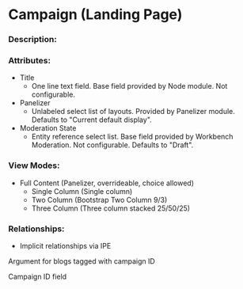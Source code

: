 # Campaign (Landing Page)

### Description:

### Attributes:

* Title
    - One line text field. Base field provided by Node module. Not configurable.
* Panelizer
    - Unlabeled select list of layouts. Provided by Panelizer module. Defaults to
      "Current default display".
* Moderation State
    - Entity reference select list. Base field provided by Workbench Moderation.
      Not configurable. Defaults to "Draft".
      
### View Modes:

* Full Content (Panelizer, overrideable, choice allowed)
    - Single Column (Single column)
    - Two Column (Bootstrap Two Column 9/3)
    - Three Column (Three column stacked 25/50/25)

### Relationships:

* Implicit relationships via IPE

Argument for blogs tagged with campaign ID

Campaign ID field
